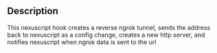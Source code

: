 ## Description

This nexuscript hook creates a reverse ngrok tunnel, sends the address back to nexuscript as a config change, creates a new http server, and notifies nexuscript when ngrok data is sent to the url

